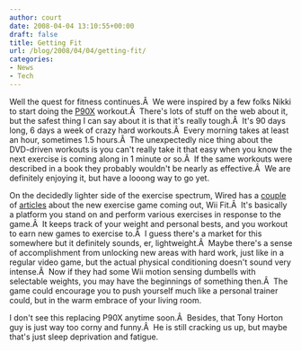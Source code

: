```yaml
---
author: court
date: 2008-04-04 13:10:55+00:00
draft: false
title: Getting Fit
url: /blog/2008/04/04/getting-fit/
categories:
- News
- Tech
---
```


Well the quest for fitness continues.Â  We were inspired by a few folks Nikki to start doing the [P90X](http://www.beachbody.com/product/fitness_programs/p90x.do?code=P90XDOTCOM) workout.Â  There's lots of stuff on the web about it, but the safest thing I can say about it is that it's really tough.Â  It's 90 days long, 6 days a week of crazy hard workouts.Â  Every morning takes at least an hour, sometimes 1.5 hours.Â  The unexpectedly nice thing about the DVD-driven workouts is you can't really take it that easy when you know the next exercise is coming along in 1 minute or so.Â  If the same workouts were described in a book they probably wouldn't be nearly as effective.Â  We are definitely enjoying it, but have a looong way to go yet.

On the decidedly lighter side of the exercise spectrum, Wired has a [couple](http://blog.wired.com/games/2008/03/diary-one-week.html) of [articles](http://blog.wired.com/games/2008/03/me-and-wii-fit.html) about the new exercise game coming out, Wii Fit.Â  It's basically a platform you stand on and perform various exercises in response to the game.Â  It keeps track of your weight and personal bests, and you workout to earn new games to exercise to.Â  I guess there's a market for this somewhere but it definitely sounds, er, lightweight.Â  Maybe there's a sense of accomplishment from unlocking new areas with hard work, just like in a regular video game, but the actual physical conditioning doesn't sound very intense.Â  Now if they had some Wii motion sensing dumbells with selectable weights, you may have the beginnings of something then.Â  The game could encourage you to push yourself much like a personal trainer could, but in the warm embrace of your living room.

I don't see this replacing P90X anytime soon.Â  Besides, that Tony Horton guy is just way too corny and funny.Â  He is still cracking us up, but maybe that's just sleep deprivation and fatigue.
